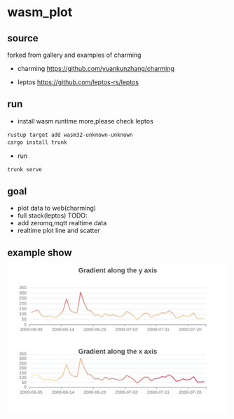 # wasm_plot

## source
forked from gallery and examples of charming

* charming
https://github.com/yuankunzhang/charming

* leptos
https://github.com/leptos-rs/leptos

## run 
 
* install wasm runtime 
more,please check leptos 
```sh
rustup target add wasm32-unknown-unknown
cargo install trunk
```
* run
```sh
trunk serve
```
## goal

* plot data to web(charming)
* full stack(leptos)
TODO:
* add zeromq,mqtt realtime data
* realtime plot line and scatter
## example show
![example.png](example.png)
